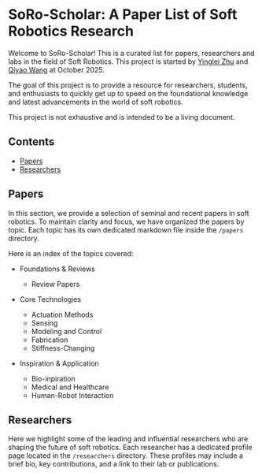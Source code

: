 # SoRo-Scholar: A Paper List of Soft Robotics Research

Welcome to SoRo-Scholar! This is a curated list for papers, researchers and labs in the field of Soft Robotics. This project is started by [Yinglei Zhu](https://fly-pigth.github.io/) and [Qiyao Wang](https://king-bridge.github.io/) at October 2025.

The goal of this project is to provide a resource for researchers, students, and enthusiasts to quickly get up to speed on the foundational knowledge and latest advancements in the world of soft robotics.

This project is not exhaustive and is intended to be a living document.

## Contents

+ [Papers](#Papers)
+ [Researchers](#Researchers)

## Papers

In this section, we provide a selection of seminal and recent papers in soft robotics. To maintain clarity and focus, we have organized the papers by topic. Each topic has its own dedicated markdown file inside the `/papers` directory. 

Here is an index of the topics covered:

+ Foundations & Reviews
    + Review Papers

+ Core Technologies
    + Actuation Methods
    + Sensing
    + Modeling and Control
    + Fabrication
    + Stiffness-Changing

+ Inspiration & Application
    + Bio-inpiration
    + Medical and Healthcare
    + Human-Robot Interaction

## Researchers

Here we highlight some of the leading and influential researchers who are shaping the future of soft robotics. Each researcher has a dedicated profile page located in the `/researchers` directory. These profiles may include a brief bio, key contributions, and a link to their lab or publications.
